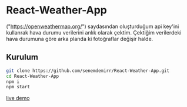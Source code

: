 # React-Weather-App

("https://openweathermap.org/") saydasından oluşturduğum api key'ini kullanrak hava durumu verilerini anlık olarak çektim. Çektiğim verilerdeki hava durumuna göre arka planda ki fotoğraflar değişir halde.

## Kurulum

```sh
git clone https://github.com/senemdemirr/React-Weather-App.git
cd React-Weather-App
npm i
npm start
```

[live demo](https://elaborate-jelly-d81f3d.netlify.app/)
